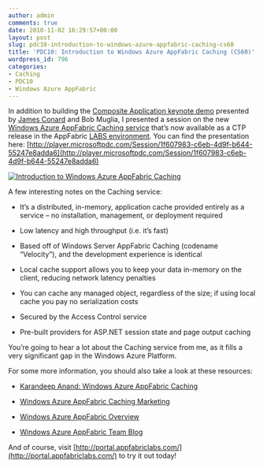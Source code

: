 ```yaml
---
author: admin
comments: true
date: 2010-11-02 16:29:57+00:00
layout: post
slug: pdc10-introduction-to-windows-azure-appfabric-caching-cs60
title: 'PDC10: Introduction to Windows Azure AppFabric Caching (CS60)'
wordpress_id: 796
categories:
- Caching
- PDC10
- Windows Azure AppFabric
---
```


In addition to building the [Composite Application keynote demo](http://player.microsoftpdc.com/Session/6f853fa2-06f6-45e5-ac25-18c31cc4ba32/9588.561) presented by [James Conard](http://www.jamesconard.com/) and Bob Muglia, I presented a session on the new [Windows Azure AppFabric Caching service](http://player.microsoftpdc.com/Session/1f607983-c6eb-4d9f-b644-55247e8adda6) that’s now available as a CTP release in the AppFabric [LABS environment](http://portal.appfabriclabs.com/). You can find the presentation here: [http://player.microsoftpdc.com/Session/1f607983-c6eb-4d9f-b644-55247e8adda6](http://player.microsoftpdc.com/Session/1f607983-c6eb-4d9f-b644-55247e8adda6)

 

[![Introduction to Windows Azure AppFabric Caching](http://images.wadewegner.com/wordpress/2010/11/image.png)](http://player.microsoftpdc.com/Session/1f607983-c6eb-4d9f-b644-55247e8adda6)

 

A few interesting notes on the Caching service:

 

  
  * It’s a distributed, in-memory, application cache provided entirely as a service – no installation, management, or deployment required
   
  * Low latency and high throughput (i.e. it’s fast)
   
  * Based off of Windows Server AppFabric Caching (codename “Velocity”), and the development experience is identical
   
  * Local cache support allows you to keep your data in-memory on the client, reducing network latency penalties
   
  * You can cache any managed object, regardless of the size; if using local cache you pay no serialization costs
   
  * Secured by the Access Control service
   
  * Pre-built providers for ASP.NET session state and page output caching
 

You’re going to hear a lot about the Caching service from me, as it fills a very significant gap in the Windows Azure Platform.

 

For some more information, you should also take a look at these resources:

 

  
  * [Karandeep Anand: Windows Azure AppFabric Caching](http://channel9.msdn.com/posts/Karandeep-Anand-Windows-Azure-AppFabric-Caching)
   
  * [Windows Azure AppFabric Caching Marketing](http://www.microsoft.com/en-us/appfabric/azure/middleware-services.aspx#Caching)
   
  * [Windows Azure AppFabric Overview](http://www.microsoft.com/en-us/appfabric/azure/product.aspx)
   
  * [Windows Azure AppFabric Team Blog](http://blogs.msdn.com/b/windowsazureappfabric/archive/2010/10/28/introduction-to-windows-azure-appfabric-caching-ctp.aspx)
 

And of course, visit [http://portal.appfabriclabs.com/](http://portal.appfabriclabs.com/) to try it out today!
